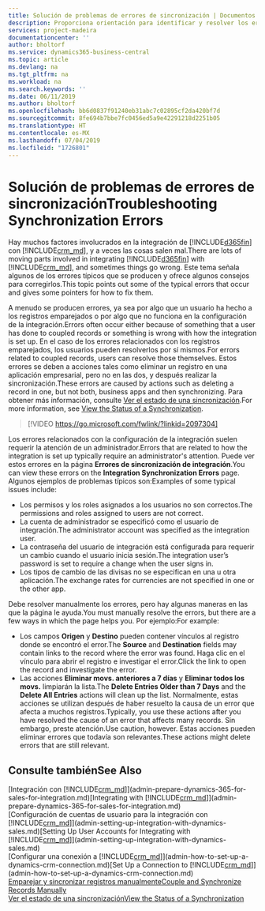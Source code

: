 ```yaml
---
title: Solución de problemas de errores de sincronización | Documentos de Microsoft
description: Proporciona orientación para identificar y resolver los errores de sincronización.
services: project-madeira
documentationcenter: ''
author: bholtorf
ms.service: dynamics365-business-central
ms.topic: article
ms.devlang: na
ms.tgt_pltfrm: na
ms.workload: na
ms.search.keywords: ''
ms.date: 06/11/2019
ms.author: bholtorf
ms.openlocfilehash: bb6d0837f91240eb31abc7c02895cf2da420bf7d
ms.sourcegitcommit: 8fe694b7bbe7fc0456ed5a9e42291218d2251b05
ms.translationtype: HT
ms.contentlocale: es-MX
ms.lasthandoff: 07/04/2019
ms.locfileid: "1726801"
---
```

# <a name="troubleshooting-synchronization-errors"></a><span data-ttu-id="4ab0e-103">Solución de problemas de errores de sincronización</span><span class="sxs-lookup"><span data-stu-id="4ab0e-103">Troubleshooting Synchronization Errors</span></span>
<span data-ttu-id="4ab0e-104">Hay muchos factores involucrados en la integración de [!INCLUDE[d365fin](includes/d365fin_md.md)] con [!INCLUDE[crm_md](includes/crm_md.md)], y a veces las cosas salen mal.</span><span class="sxs-lookup"><span data-stu-id="4ab0e-104">There are lots of moving parts involved in integrating [!INCLUDE[d365fin](includes/d365fin_md.md)] with [!INCLUDE[crm_md](includes/crm_md.md)], and sometimes things go wrong.</span></span> <span data-ttu-id="4ab0e-105">Este tema señala algunos de los errores típicos que se producen y ofrece algunos consejos para corregirlos.</span><span class="sxs-lookup"><span data-stu-id="4ab0e-105">This topic points out some of the typical errors that occur and gives some pointers for how to fix them.</span></span>

<span data-ttu-id="4ab0e-106">A menudo se producen errores, ya sea por algo que un usuario ha hecho a los registros emparejados o por algo que no funciona en la configuración de la integración.</span><span class="sxs-lookup"><span data-stu-id="4ab0e-106">Errors often occur either because of something that a user has done to coupled records or something is wrong with how the integration is set up.</span></span> <span data-ttu-id="4ab0e-107">En el caso de los errores relacionados con los registros emparejados, los usuarios pueden resolverlos por sí mismos.</span><span class="sxs-lookup"><span data-stu-id="4ab0e-107">For errors related to coupled records, users can resolve those themselves.</span></span> <span data-ttu-id="4ab0e-108">Estos errores se deben a acciones tales como eliminar un registro en una aplicación empresarial, pero no en las dos, y después realizar la sincronización.</span><span class="sxs-lookup"><span data-stu-id="4ab0e-108">These errors are caused by actions such as deleting a record in one, but not both, business apps and then synchronizing.</span></span> <span data-ttu-id="4ab0e-109">Para obtener más información, consulte [Ver el estado de una sincronización](admin-how-to-view-synchronization-status.md).</span><span class="sxs-lookup"><span data-stu-id="4ab0e-109">For more information, see [View the Status of a Synchronization](admin-how-to-view-synchronization-status.md).</span></span>

> [!VIDEO https://go.microsoft.com/fwlink/?linkid=2097304]

<span data-ttu-id="4ab0e-110">Los errores relacionados con la configuración de la integración suelen requerir la atención de un administrador.</span><span class="sxs-lookup"><span data-stu-id="4ab0e-110">Errors that are related to how the integration is set up typically require an administrator's attention.</span></span> <span data-ttu-id="4ab0e-111">Puede ver estos errores en la página **Errores de sincronización de integración**.</span><span class="sxs-lookup"><span data-stu-id="4ab0e-111">You can view these errors on the **Integration Synchronization Errors** page.</span></span> <span data-ttu-id="4ab0e-112">Algunos ejemplos de problemas típicos son:</span><span class="sxs-lookup"><span data-stu-id="4ab0e-112">Examples of some typical issues include:</span></span>  
  
* <span data-ttu-id="4ab0e-113">Los permisos y los roles asignados a los usuarios no son correctos.</span><span class="sxs-lookup"><span data-stu-id="4ab0e-113">The permissions and roles assigned to users are not correct.</span></span>  
* <span data-ttu-id="4ab0e-114">La cuenta de administrador se especificó como el usuario de integración.</span><span class="sxs-lookup"><span data-stu-id="4ab0e-114">The administrator account was specified as the integration user.</span></span>  
* <span data-ttu-id="4ab0e-115">La contraseña del usuario de integración está configurada para requerir un cambio cuando el usuario inicia sesión.</span><span class="sxs-lookup"><span data-stu-id="4ab0e-115">The integration user’s password is set to require a change when the user signs in.</span></span>  
* <span data-ttu-id="4ab0e-116">Los tipos de cambio de las divisas no se especifican en una u otra aplicación.</span><span class="sxs-lookup"><span data-stu-id="4ab0e-116">The exchange rates for currencies are not specified in one or the other app.</span></span>  
  
<span data-ttu-id="4ab0e-117">Debe resolver manualmente los errores, pero hay algunas maneras en las que la página le ayuda.</span><span class="sxs-lookup"><span data-stu-id="4ab0e-117">You must manually resolve the errors, but there are a few ways in which the page helps you.</span></span> <span data-ttu-id="4ab0e-118">Por ejemplo:</span><span class="sxs-lookup"><span data-stu-id="4ab0e-118">For example:</span></span>  

* <span data-ttu-id="4ab0e-119">Los campos **Origen** y **Destino** pueden contener vínculos al registro donde se encontró el error.</span><span class="sxs-lookup"><span data-stu-id="4ab0e-119">The **Source** and **Destination** fields may contain links to the record where the error was found.</span></span> <span data-ttu-id="4ab0e-120">Haga clic en el vínculo para abrir el registro e investigar el error.</span><span class="sxs-lookup"><span data-stu-id="4ab0e-120">Click the link to open the record and investigate the error.</span></span>  
* <span data-ttu-id="4ab0e-121">Las acciones **Eliminar movs. anteriores a 7 días** y **Eliminar todos los movs.** limpiarán la lista.</span><span class="sxs-lookup"><span data-stu-id="4ab0e-121">The **Delete Entries Older than 7 Days** and the **Delete All Entries** actions will clean up the list.</span></span> <span data-ttu-id="4ab0e-122">Normalmente, estas acciones se utilizan después de haber resuelto la causa de un error que afecta a muchos registros.</span><span class="sxs-lookup"><span data-stu-id="4ab0e-122">Typically, you use these actions after you have resolved the cause of an error that affects many records.</span></span> <span data-ttu-id="4ab0e-123">Sin embargo, preste atención.</span><span class="sxs-lookup"><span data-stu-id="4ab0e-123">Use caution, however.</span></span> <span data-ttu-id="4ab0e-124">Estas acciones pueden eliminar errores que todavía son relevantes.</span><span class="sxs-lookup"><span data-stu-id="4ab0e-124">These actions might delete errors that are still relevant.</span></span>

## <a name="see-also"></a><span data-ttu-id="4ab0e-125">Consulte también</span><span class="sxs-lookup"><span data-stu-id="4ab0e-125">See Also</span></span>
<span data-ttu-id="4ab0e-126">[Integración con [!INCLUDE[crm_md](includes/crm_md.md)]](admin-prepare-dynamics-365-for-sales-for-integration.md)</span><span class="sxs-lookup"><span data-stu-id="4ab0e-126">[Integrating with [!INCLUDE[crm_md](includes/crm_md.md)]](admin-prepare-dynamics-365-for-sales-for-integration.md)</span></span>  
<span data-ttu-id="4ab0e-127">[Configuración de cuentas de usuario para la integración con [!INCLUDE[crm_md](includes/crm_md.md)]](admin-setting-up-integration-with-dynamics-sales.md)</span><span class="sxs-lookup"><span data-stu-id="4ab0e-127">[Setting Up User Accounts for Integrating with [!INCLUDE[crm_md](includes/crm_md.md)]](admin-setting-up-integration-with-dynamics-sales.md)</span></span>  
<span data-ttu-id="4ab0e-128">[Configurar una conexión a [!INCLUDE[crm_md](includes/crm_md.md)]](admin-how-to-set-up-a-dynamics-crm-connection.md)</span><span class="sxs-lookup"><span data-stu-id="4ab0e-128">[Set Up a Connection to [!INCLUDE[crm_md](includes/crm_md.md)]](admin-how-to-set-up-a-dynamics-crm-connection.md)</span></span>  
[<span data-ttu-id="4ab0e-129">Emparejar y sincronizar registros manualmente</span><span class="sxs-lookup"><span data-stu-id="4ab0e-129">Couple and Synchronize Records Manually</span></span>](admin-how-to-couple-and-synchronize-records-manually.md)  
[<span data-ttu-id="4ab0e-130">Ver el estado de una sincronización</span><span class="sxs-lookup"><span data-stu-id="4ab0e-130">View the Status of a Synchronization</span></span>](admin-how-to-view-synchronization-status.md)  